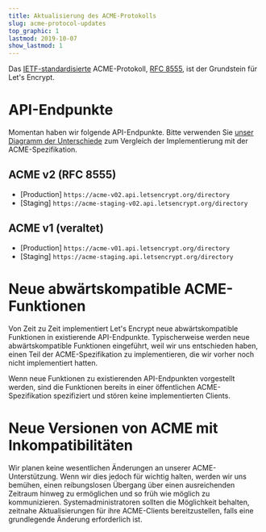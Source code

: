 ```yaml
---
title: Aktualisierung des ACME-Protokolls
slug: acme-protocol-updates
top_graphic: 1
lastmod: 2019-10-07
show_lastmod: 1
---
```



Das [IETF-standardisierte](https://letsencrypt.org/2019/03/11/acme-protocol-ietf-standard.html) ACME-Protokoll, [RFC 8555](https://datatracker.ietf.org/doc/rfc8555/), ist der Grundstein für Let's Encrypt.

# API-Endpunkte

Momentan haben wir folgende API-Endpunkte. Bitte verwenden Sie [unser Diagramm der Unterschiede](https://github.com/letsencrypt/boulder/blob/main/docs/acme-divergences.md) zum Vergleich der Implementierung mit der ACME-Spezifikation.

## ACME v2 (RFC 8555)

* [Production] `https://acme-v02.api.letsencrypt.org/directory`
* [Staging] `https://acme-staging-v02.api.letsencrypt.org/directory`

## ACME v1 (veraltet)

* [Production] `https://acme-v01.api.letsencrypt.org/directory`
* [Staging] `https://acme-staging.api.letsencrypt.org/directory`

# Neue abwärtskompatible ACME-Funktionen

Von Zeit zu Zeit implementiert Let's Encrypt neue abwärtskompatible Funktionen in existierende API-Endpunkte. Typischerweise werden neue abwärtskompatible Funktionen eingeführt, weil wir uns entschieden haben, einen Teil der ACME-Spezifikation zu implementieren, die wir vorher noch nicht implementiert hatten.

Wenn neue Funktionen zu existierenden API-Endpunkten vorgestellt werden, sind die Funktionen bereits in einer öffentlichen ACME-Spezifikation spezifiziert und stören keine implementierten Clients.

# Neue Versionen von ACME mit Inkompatibilitäten

Wir planen keine wesentlichen Änderungen an unserer ACME-Unterstützung. Wenn wir dies jedoch für wichtig halten, werden wir uns bemühen, einen reibungslosen Übergang über einen ausreichenden Zeitraum hinweg zu ermöglichen und so früh wie möglich zu kommunizieren. Systemadministratoren sollten die Möglichkeit behalten, zeitnahe Aktualisierungen für ihre ACME-Clients bereitzustellen, falls eine grundlegende Änderung erforderlich ist.
